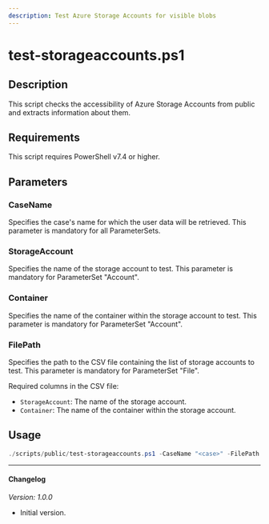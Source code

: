 ```yaml
---
description: Test Azure Storage Accounts for visible blobs
---
```


# test-storageaccounts.ps1

## Description

This script checks the accessibility of Azure Storage Accounts from public
and extracts information about them.

## Requirements

This script requires PowerShell v7.4 or higher.

## Parameters

### CaseName

Specifies the case's name for which the user data will be retrieved.
This parameter is mandatory for all ParameterSets.

### StorageAccount

Specifies the name of the storage account to test.
This parameter is mandatory for ParameterSet "Account".

### Container

Specifies the name of the container within the storage account to test.
This parameter is mandatory for ParameterSet "Account".

### FilePath

Specifies the path to the CSV file containing the list of storage accounts
to test.
This parameter is mandatory for ParameterSet "File".

Required columns in the CSV file:
* `StorageAccount`: The name of the storage account.
* `Container`: The name of the container within the storage account.

## Usage

```powershell
./scripts/public/test-storageaccounts.ps1 -CaseName "<case>" -FilePath "/path/to/storageaccounts.csv"
```

---

#### Changelog

*Version: 1.0.0*

- Initial version.
